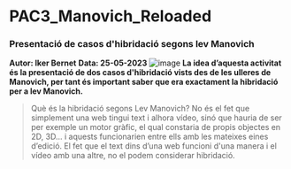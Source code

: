 # PAC3_Manovich_Reloaded
### Presentació de casos d'hibridació segons lev Manovich
**Autor: Iker Bernet**
**Data: 25-05-2023**
![image](https://github.com/IkerBernet/PAC3_Manovich_Reloaded/assets/132346580/df1b0377-4d6c-492b-ac6a-e5b19d6385f0)
**La idea d’aquesta activitat és la presentació de dos casos d'hibridació vists des de les ulleres de Manovich, per tant és important saber que era exactament la hibridació per a lev Manovich.**
> Què és la hibridació segons Lev Manovich?
No és el fet que simplement una web tingui text i alhora vídeo, sinó que hauria de ser per exemple un motor gràfic, el qual constaria de propis objectes en 2D, 3D... i aquests funcionarien entre ells amb les mateixes eines d’edició. El fet que el text dins d’una web funcioni d'una manera i el vídeo amb una altre, no el podem considerar hibridació.

